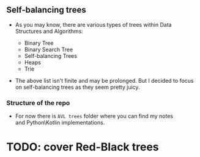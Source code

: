 <h2>Self-balancing trees</h2>

- As you may know, there are various types of trees within Data Structures and
  Algorithms:
  - Binary Tree
  - Binary Search Tree
  - Self-balancing Trees
  - Heaps
  - Trie

- The above list isn't finite and may be prolonged. But I decided to focus
  on self-balancing trees as they seem pretty juicy.

<h3>Structure of the repo</h3>

- For now there is `AVL trees` folder where you can find my notes<br>
  and Python\Kotlin implementations.

# TODO: cover Red-Black trees
